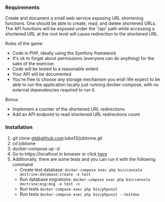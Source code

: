 ### Requirements

Create and document a small web service exposing URL shortening functions.
One should be able to create, read, and delete shortened URLs.
The API functions will be exposed under the '/api' path while accessing a shortened URL at the
root level will cause redirection to the shortened URL.

Rules of the game:
- Code in PHP, ideally using the Symfony framework
- It's ok to forget about permissions (everyone can do anything) for the sake of the exercise.
- Code will be tested to a reasonable extent
- Your API will be documented
- You're free to choose any storage mechanism you wish
  We expect to be able to run the application locally just running docker-compose, with no
  external dependencies required to run it.

Bonus
- Implement a counter of the shortened URL redirections
- Add an API endpoint to read shortened URL redirections count

### Installation
1. git clone git@github.com:lubo13/jobtome.git
2. cd jobtome
3. docker-compose up -d
4. Go to https://localhost in browser or click <a href='https://localhost'>here</a>
5. Additionally, there are some tests and you can run it with the following command
    - Create test database: `docker-compose exec php bin/console doctrine:database:create -e test`
    - Run database migrations: `docker-compose exec php bin/console doctrine:mig:mig -e test -n`
    - Run tests `docker-compose exec php bin/phpunit` 
    - Run tests `docker-compose exec php bin/phpunit --testdox`
